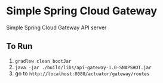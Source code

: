 # Simple Spring Cloud Gateway

Simple Spring Cloud Gateway API server

## To Run

1. `gradlew clean bootJar`
2. `java -jar ./build/libs/api-gateway-1.0-SNAPSHOT.jar`
3. go to `http://localhost:8080/actuator/gateway/routes`
